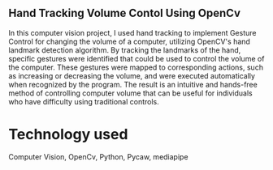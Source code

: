 ## Hand Tracking Volume Contol Using OpenCv

In this computer vision project, I used hand tracking to implement Gesture Control for changing the volume of a computer, utilizing OpenCV's hand landmark detection algorithm. By tracking the landmarks of the hand, specific gestures were identified that could be used to control the volume of the computer. These gestures were mapped to corresponding actions, such as increasing or decreasing the volume, and were executed automatically when recognized by the program. The result is an intuitive and hands-free method of controlling computer volume that can be useful for individuals who have difficulty using traditional controls.

# Technology used
Computer Vision, OpenCv, Python, Pycaw, mediapipe
